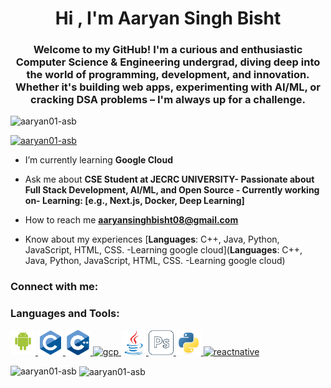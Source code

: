 <h1 align="center">Hi , I'm Aaryan Singh Bisht</h1>
<h3 align="center">Welcome to my GitHub! I'm a curious and enthusiastic Computer Science & Engineering undergrad, diving deep into the world of programming, development, and innovation. Whether it's building web apps, experimenting with AI/ML, or cracking DSA problems – I'm always up for a challenge.</h3>

<p align="left"> <img src="https://komarev.com/ghpvc/?username=aaryan01-asb&label=Profile%20views&color=0e75b6&style=flat" alt="aaryan01-asb" /> </p>

<p align="left"> <a href="https://github.com/ryo-ma/github-profile-trophy"><img src="https://github-profile-trophy.vercel.app/?username=aaryan01-asb" alt="aaryan01-asb" /></a> </p>

-  I’m currently learning **Google Cloud**

-  Ask me about **CSE Student at JECRC UNIVERSITY-  Passionate about Full Stack Development, AI/ML, and Open Source - Currently working on- Learning: [e.g., Next.js, Docker, Deep Learning]**

-  How to reach me **aaryansinghbisht08@gmail.com**

-  Know about my experiences [**Languages**: C++, Java, Python, JavaScript, HTML, CSS. -Learning google cloud](**Languages**: C++, Java, Python, JavaScript, HTML, CSS. -Learning google cloud)

<h3 align="left">Connect with me:</h3>
<p align="left">
</p>

<h3 align="left">Languages and Tools:</h3>
<p align="left"> <a href="https://developer.android.com" target="_blank" rel="noreferrer"> <img src="https://raw.githubusercontent.com/devicons/devicon/master/icons/android/android-original-wordmark.svg" alt="android" width="40" height="40"/> </a> <a href="https://www.cprogramming.com/" target="_blank" rel="noreferrer"> <img src="https://raw.githubusercontent.com/devicons/devicon/master/icons/c/c-original.svg" alt="c" width="40" height="40"/> </a> <a href="https://www.w3schools.com/cpp/" target="_blank" rel="noreferrer"> <img src="https://raw.githubusercontent.com/devicons/devicon/master/icons/cplusplus/cplusplus-original.svg" alt="cplusplus" width="40" height="40"/> </a> <a href="https://cloud.google.com" target="_blank" rel="noreferrer"> <img src="https://www.vectorlogo.zone/logos/google_cloud/google_cloud-icon.svg" alt="gcp" width="40" height="40"/> </a> <a href="https://www.java.com" target="_blank" rel="noreferrer"> <img src="https://raw.githubusercontent.com/devicons/devicon/master/icons/java/java-original.svg" alt="java" width="40" height="40"/> </a> <a href="https://www.photoshop.com/en" target="_blank" rel="noreferrer"> <img src="https://raw.githubusercontent.com/devicons/devicon/master/icons/photoshop/photoshop-line.svg" alt="photoshop" width="40" height="40"/> </a> <a href="https://www.python.org" target="_blank" rel="noreferrer"> <img src="https://raw.githubusercontent.com/devicons/devicon/master/icons/python/python-original.svg" alt="python" width="40" height="40"/> </a> <a href="https://reactnative.dev/" target="_blank" rel="noreferrer"> <img src="https://reactnative.dev/img/header_logo.svg" alt="reactnative" width="40" height="40"/> </a> </p>

<p><img align="left" src="https://github-readme-stats.vercel.app/api/top-langs?username=aaryan01-asb&show_icons=true&locale=en&layout=compact" alt="aaryan01-asb" /></p>

<p>&nbsp;<img align="center" src="https://github-readme-stats.vercel.app/api?username=aaryan01-asb&show_icons=true&locale=en" alt="aaryan01-asb" /></p>

